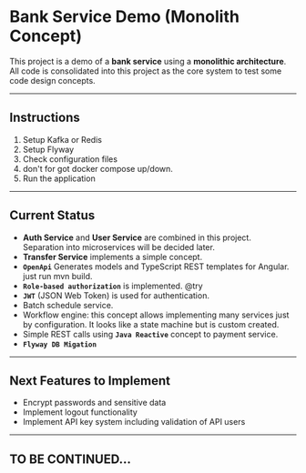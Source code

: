 # Bank Service Demo (Monolith Concept)

This project is a demo of a **bank service** using a **monolithic architecture**.  
All code is consolidated into this project as the core system to test some code design concepts.

---

## Instructions

1. Setup Kafka or Redis  
2. Setup Flyway  
3. Check configuration files  
4. don't for got docker compose up/down.
5. Run the application

---

## Current Status

- **Auth Service** and **User Service** are combined in this project.  
  Separation into microservices will be decided later.  
- **Transfer Service** implements a simple concept.  
- **`OpenApi`** Generates models and TypeScript REST templates for Angular. just run mvn build.
- **`Role-based authorization`** is implemented. @try   
- **`JWT`** (JSON Web Token) is used for authentication.  
- Batch schedule service.  
- Workflow engine: this concept allows implementing many services just by configuration. It looks like a state machine but is custom created.  
- Simple REST calls using **`Java Reactive`** concept to payment service.
- **`Flyway DB Migation`**

---

## Next Features to Implement

- Encrypt passwords and sensitive data  
- Implement logout functionality  
- Implement API key system including validation of API users

---

## TO BE CONTINUED...
